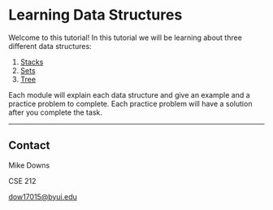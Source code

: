 # Learning Data Structures
Welcome to this tutorial!  In this tutorial we will be learning about three different data structures:

1. [Stacks](1-stack.md)
2. [Sets](2-sets.md)
3. [Tree](3-trees.md)

Each module will explain each data structure and give an example and a practice problem to complete.  Each practice problem will have a solution after you complete the task.

-----
##  Contact
Mike Downs

CSE 212

dow17015@byui.edu
